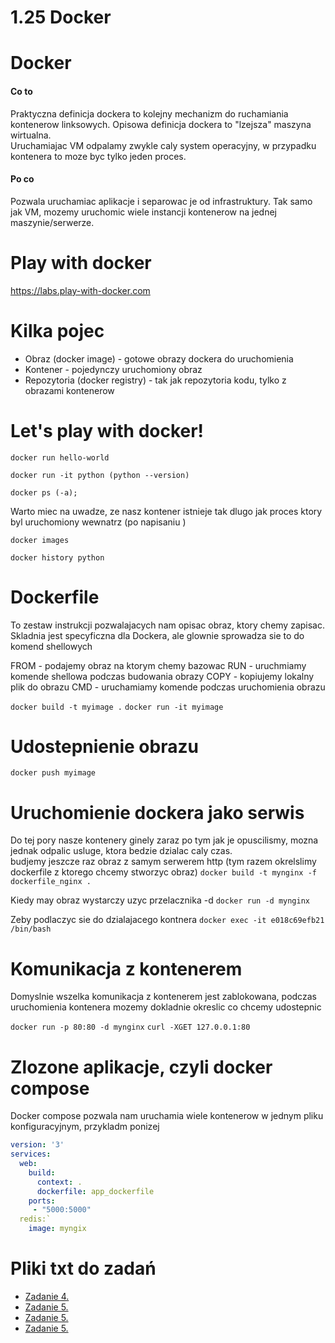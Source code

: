 1.25 Docker
===========

# Docker

#### Co to

Praktyczna definicja dockera to kolejny mechanizm do ruchamiania kontenerow linksowych.
Opisowa definicja dockera to "lzejsza" maszyna wirtualna. <br>
Uruchamiajac VM odpalamy zwykle caly system operacyjny, w przypadku kontenera to moze byc tylko jeden proces.

#### Po co

Pozwala uruchamiac aplikacje i separowac je od infrastruktury. 
Tak samo jak VM, mozemy uruchomic wiele instancji kontenerow na jednej maszynie/serwerze.

# Play with docker

https://labs.play-with-docker.com


# Kilka pojec

* Obraz (docker image) - gotowe obrazy dockera do uruchomienia
* Kontener - pojedynczy uruchomiony obraz
* Repozytoria (docker registry) - tak jak repozytoria kodu, tylko z obrazami kontenerow 

# Let's play with docker!

`docker run hello-world`

`docker run -it python (python --version)`

`docker ps (-a); `

Warto miec na uwadze, ze nasz kontener istnieje tak dlugo jak proces ktory byl uruchomiony wewnatrz (po napisaniu )

`docker images`

`docker history python`



# Dockerfile

To zestaw instrukcji pozwalajacych nam opisac obraz, ktory chemy zapisac. 
Skladnia jest specyficzna dla Dockera, ale glownie sprowadza sie to do komend shellowych

FROM - podajemy obraz na ktorym chemy bazowac
RUN - uruchmiamy komende shellowa podczas budowania obrazy
COPY - kopiujemy lokalny plik do obrazu
CMD - uruchamiamy komende podczas uruchomienia obrazu


`docker build -t myimage .`
`docker run -it myimage`

# Udostepnienie obrazu

`docker push myimage`

# Uruchomienie dockera jako serwis

Do tej pory nasze kontenery ginely zaraz po tym jak je opuscilismy, mozna jednak odpalic usluge, ktora bedzie dzialac caly czas. <br>
budjemy jeszcze raz obraz z samym serwerem http (tym razem okrelslimy dockerfile z ktorego chcemy stworzyc obraz)
`docker build -t mynginx -f dockerfile_nginx .`

Kiedy may obraz wystarczy uzyc  przelacznika -d
`docker run -d mynginx`

Zeby podlaczyc sie do dzialajacego kontnera
`docker exec -it e018c69efb21 /bin/bash`


# Komunikacja z kontenerem

Domyslnie wszelka komunikacja z kontenerem jest zablokowana, podczas uruchomienia kontenera mozemy dokladnie okreslic co chcemy udostepnic

`docker run -p 80:80 -d mynginx`
`curl -XGET 127.0.0.1:80`


# Zlozone aplikacje, czyli docker compose

Docker compose pozwala nam uruchamia wiele kontenerow w jednym pliku konfiguracyjnym, przykladm ponizej

```yaml
version: '3'
services:
  web:
    build: 
      context: .
      dockerfile: app_dockerfile
    ports:
     - "5000:5000"
  redis:`
    image: myngix
```


# Pliki txt do zadań

* [Zadanie 4.](./files/hello.py)
* [Zadanie 5.](./files/app.py)
* [Zadanie 5.](./files/app_dockerfile)
* [Zadanie 5.](./files/requirements.txt)